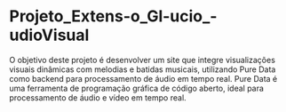 # Projeto_Extens-o_Gl-ucio_-udioVisual
O objetivo deste projeto é desenvolver um site que integre visualizações visuais dinâmicas com melodias e batidas musicais, utilizando Pure Data como backend para processamento de áudio em tempo real. Pure Data é uma ferramenta de programação gráfica de código aberto, ideal para processamento de áudio e vídeo em tempo real.
